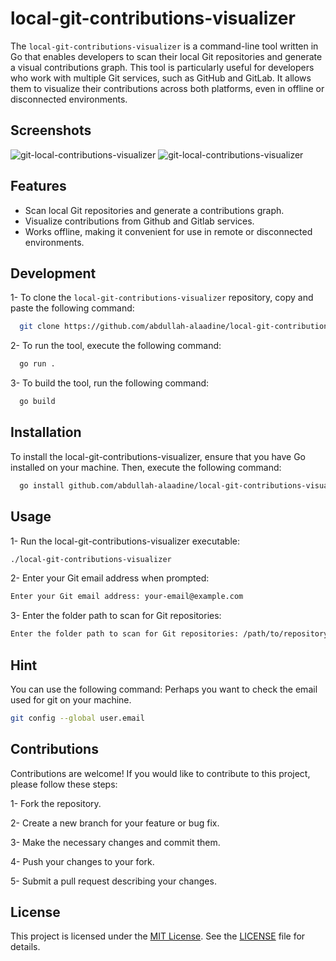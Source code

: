 # local-git-contributions-visualizer

The `local-git-contributions-visualizer` is a command-line tool written in Go that enables developers to scan their local Git repositories and generate a visual contributions graph. This tool is particularly useful for developers who work with multiple Git services, such as GitHub and GitLab. It allows them to visualize their contributions across both platforms, even in offline or disconnected environments.

## Screenshots

![git-local-contributions-visualizer](https://raw.githubusercontent.com/abdullah-alaadine/local-git-contributions-visualizer/main/assets/screenshot3.png)
![git-local-contributions-visualizer](https://raw.githubusercontent.com/abdullah-alaadine/local-git-contributions-visualizer/main/assets/screenshot4.png)

## Features

- Scan local Git repositories and generate a contributions graph.
- Visualize contributions from Github and Gitlab services.
- Works offline, making it convenient for use in remote or disconnected environments.

## Development

1- To clone the `local-git-contributions-visualizer` repository, copy and paste the following command:

```bash
  git clone https://github.com/abdullah-alaadine/local-git-contributions-visualizer.git
```

2- To run the tool, execute the following command:

```bash
  go run .
```

3- To build the tool, run the following command:

```bash
  go build
```
## Installation

To install the local-git-contributions-visualizer, ensure that you have Go installed on your machine. Then, execute the following command:

```bash
  go install github.com/abdullah-alaadine/local-git-contributions-visualizer@latest
```

## Usage

1- Run the local-git-contributions-visualizer executable:

```bash
./local-git-contributions-visualizer

```

2- Enter your Git email address when prompted:

```bash
Enter your Git email address: your-email@example.com

```

3- Enter the folder path to scan for Git repositories:

```bash
Enter the folder path to scan for Git repositories: /path/to/repository
```

## Hint

You can use the following command: Perhaps you want to check the email used for git on your machine.

```bash
git config --global user.email
```
## Contributions

Contributions are welcome! If you would like to contribute to this project, please follow these steps:

   1- Fork the repository.
   
   2- Create a new branch for your feature or bug fix.
   
   3- Make the necessary changes and commit them.
   
   4- Push your changes to your fork.
   
   5- Submit a pull request describing your changes.


## License

This project is licensed under the [MIT License](https://github.com/abdullah-alaadine/local-git-contributions-visualizer/blob/main/LICENSE). See the [LICENSE](https://github.com/abdullah-alaadine/local-git-contributions-visualizer/blob/main/LICENSE) file for details.

